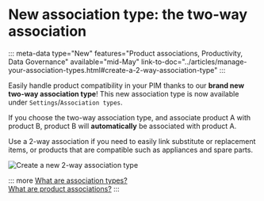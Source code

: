 # New association type: the two-way association

::: meta-data type="New" features="Product associations, Productivity, Data Governance" available="mid-May" link-to-doc="../articles/manage-your-association-types.html#create-a-2-way-association-type"
:::

Easily handle product compatibility in your PIM thanks to our **brand new two-way association type**! This new association type is now available under `Settings`/`Association types`.

If you choose the two-way association type, and associate product A with product B, product B will **automatically** be associated with product A.

Use a 2-way association if you need to easily link substitute or replacement items, or products that are compatible such as appliances and spare parts.

![Create a new 2-way association type](../img/Associations_2-way-association-type.png)

::: more
[What are association types?](../articles/manage-your-association-types.html)    
[What are product associations?](../articles/products-associations.html)
:::

